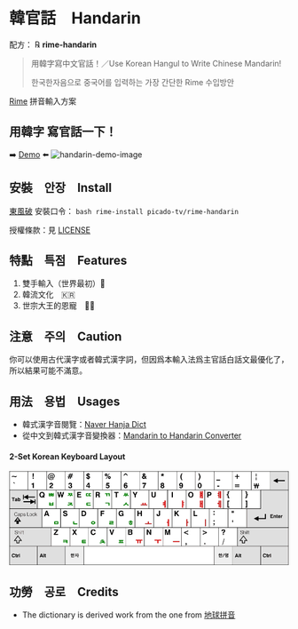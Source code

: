 # 韓官話　Handarin 
配方： ℞ **rime-handarin**
> 用韓字寫中文官話！／Use Korean Hangul to Write Chinese Mandarin!
>
> 한국한자음으로 중국어를 입력하는 가장 간단한 Rime 수입방안

[Rime](https://rime.im) 拼音輸入方案

## 用韓字 寫官話一下！
➡️ [Demo](https://my-rime-handarin.vercel.app/) ⬅️
![handarin-demo-image](https://github.com/picado-tv/rime-handarin/assets/81575252/c27912f2-bf4c-4057-ae36-859b971d7dac)


## 安裝　안장　Install
[東風破](https://github.com/rime/plum) 安裝口令： `bash rime-install picado-tv/rime-handarin`

授權條款：見 [LICENSE](LICENSE)

## 特點　특점　Features
1. 雙手輸入（世界最初）👐
2. 韓流文化　🇰🇷
3. 世宗大王的恩寵　👼🏻

## 注意　주의　Caution
你可以使用古代漢字或者韓式漢字詞，但因爲本輸入法爲主官話白話文最優化了，所以結果可能不滿意。

## 用法　용법　Usages

* 韓式漢字音閱覽：[Naver Hanja Dict](https://hanja.dict.naver.com/)
* 從中文到韓式漢字音變換器：[Mandarin to Handarin Converter](https://colab.research.google.com/drive/13SFMjKA2ZUqeweST2778SA1a1-770hof?usp=sharing)

#### 2-Set Korean Keyboard Layout
<img src="./keyboard-2set.png" width="1000px" title="2-Set Korean Keyboard Layout"/>

## 功勞　공로　Credits

* The dictionary is derived work from the one from [地球拼音](https://github.com/rime/rime-terra-pinyin)
